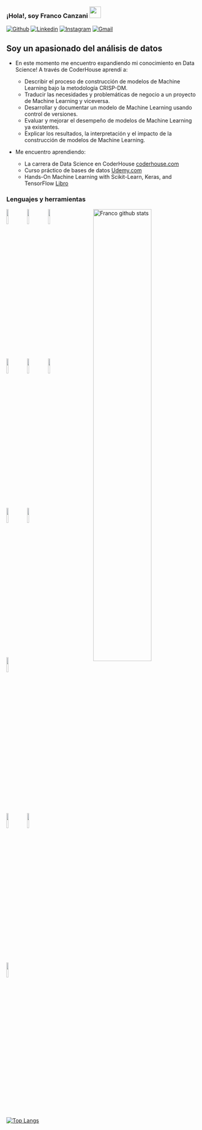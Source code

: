 ### ¡Hola!, soy Franco Canzani <img src="https://raw.githubusercontent.com/iampavangandhi/iampavangandhi/master/gifs/Hi.gif" width="30px">
<!-- Your badges
You can use the website to generate badges: https://shields.io/
-->

[![Github](https://img.shields.io/badge/-Github-333?style=flat&logo=Github&logoColor=white)](https://github.com/FrancoCanzani)
[![Linkedin](https://img.shields.io/badge/-LinkedIn-blue?style=flat&logo=Linkedin&logoColor=white)](https://www.linkedin.com/in/franco-canzani/)
[![Instagram](https://img.shields.io/badge/-Instagram-c13584?style=flat&labelColor=c13584&logo=instagram&logoColor=white)](https://www.instagram.com/francanzani/)
[![Gmail](https://img.shields.io/badge/-Gmail-c14438?style=flat&logo=Gmail&logoColor=white)](mailto:francocanzani@gmail.com)
&nbsp;
## Soy un apasionado del análisis de datos

- En este momento me encuentro expandiendo mi conocimiento en Data Science! A través de CoderHouse aprendí a:
  
    - Describir el proceso de construcción de modelos de Machine Learning
    bajo la metodología CRISP-DM.
    - Traducir las necesidades y problemáticas de negocio a un proyecto de
    Machine Learning y viceversa.
    - Desarrollar y documentar un modelo de Machine Learning usando control
    de versiones.
    - Evaluar y mejorar el desempeño de modelos de Machine Learning ya
    existentes.
    - Explicar los resultados, la interpretación y el impacto de la construcción
    de modelos de Machine Learning.
      
- Me encuentro aprendiendo: 
  - La carrera de Data Science en CoderHouse  [coderhouse.com](https://www.coderhouse.com/online/carrera-online-data-scientist)
  - Curso práctico de bases de datos [Udemy.com](https://www.udemy.com/course/database-course/learn/lecture/9038844?start=90#overview)
  - Hands-On Machine Learning with Scikit-Learn, Keras, and TensorFlow [Libro](https://www.oreilly.com/library/view/hands-on-machine-learning/9781492032632/)


### Lenguajes y herramientas

<p>
    <img width="55%" align="right" alt="Franco github stats" src="https://github-readme-stats.vercel.app/api?username=FrancoCanzani&show_icons=true&hide_border=true"/>

  <!-- Your languages and tools. Be careful with the alignment. 
  You can use this sites to get logos: https://www.vectorlogo.zone or https://simpleicons.org/
  -->
  <code><img width="10%" src="https://www.vectorlogo.zone/logos/python/python-ar21.svg"></code>
  <code><img width="10%" src="https://www.vectorlogo.zone/logos/numpy/numpy-ar21.svg"></code>
  <code><img width="10%" src="https://www.vectorlogo.zone/logos/pytorch/pytorch-ar21.svg"></code>
  <br />
  <code><img width="10%" src="https://www.vectorlogo.zone/logos/tensorflow/tensorflow-ar21.svg"></code>
  <code><img width="10%" src="https://www.vectorlogo.zone/logos/jupyter/jupyter-ar21.svg"></code>
  <code><img width="10%" src="https://www.vectorlogo.zone/logos/sqlite/sqlite-ar21.svg"></code>
  <br />
  <code><img width="10%" src="https://www.vectorlogo.zone/logos/mysql/mysql-ar21.svg"></code>
  <code><img width="10%" src="https://www.vectorlogo.zone/logos/microsoft_powerbi/microsoft_powerbi-ar21.svg"></code>
  <code> <img width="10%" src="https://matplotlib.org/2.2.5/_images/sphx_glr_logos2_001.png" width='100'> </code>
  <br />
  <code><img width="10%" src="https://www.vectorlogo.zone/logos/git-scm/git-scm-ar21.svg"></code>
  <code><img width="10%" src="https://www.vectorlogo.zone/logos/github/github-ar21.svg"></code>
  <code> <img width="10%" src="https://upload.wikimedia.org/wikipedia/commons/thumb/e/ed/Pandas_logo.svg/768px-Pandas_logo.svg.png"> </code>
 
  [![Top Langs](https://github-readme-stats.vercel.app/api/top-langs/?username=FrancoCanzani&hide=jupyter%20notebook&show_icons=true&layout=compact&hide_border=true)](https://github.com/anuraghazra/github-readme-stats)

</p>
